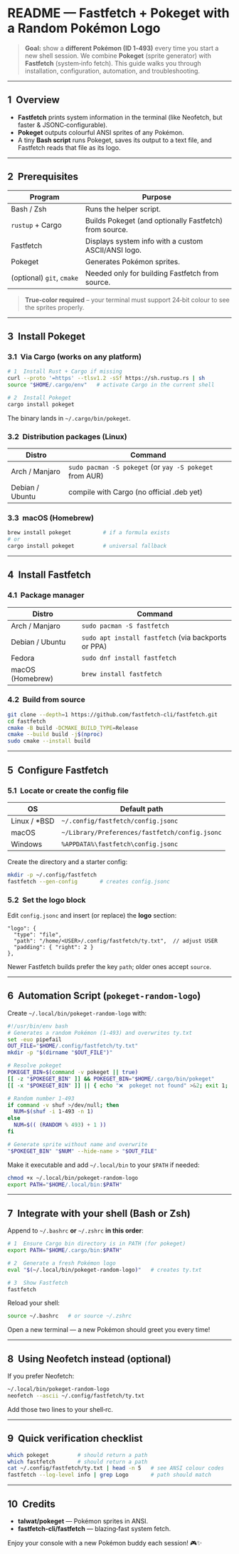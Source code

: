 # README — Fastfetch + Pokeget with a Random Pokémon Logo

> **Goal:** show a **different Pokémon (ID 1‑493)** every time you start a new shell session.
> We combine **Pokeget** (sprite generator) with **Fastfetch** (system‑info fetch).
> This guide walks you through installation, configuration, automation, and troubleshooting.

---

## 1  Overview

* **Fastfetch** prints system information in the terminal (like Neofetch, but faster & JSONC‑configurable).
* **Pokeget** outputs colourful ANSI sprites of any Pokémon.
* A tiny **Bash script** runs Pokeget, saves its output to a text file, and Fastfetch reads that file as its logo.

---

## 2  Prerequisites

| Program                   | Purpose                                                |
| ------------------------- | ------------------------------------------------------ |
| Bash / Zsh                | Runs the helper script.                                |
| `rustup` + Cargo          | Builds Pokeget (and optionally Fastfetch) from source. |
| Fastfetch                 | Displays system info with a custom ASCII/ANSI logo.    |
| Pokeget                   | Generates Pokémon sprites.                             |
| (optional) `git`, `cmake` | Needed only for building Fastfetch from source.        |

> **True‑color required** – your terminal must support 24‑bit colour to see the sprites properly.

---

## 3  Install Pokeget

### 3.1  Via Cargo (works on any platform)

```bash
# 1  Install Rust + Cargo if missing
curl --proto '=https' --tlsv1.2 -sSf https://sh.rustup.rs | sh
source "$HOME/.cargo/env"   # activate Cargo in the current shell

# 2  Install Pokeget
cargo install pokeget
```

The binary lands in `~/.cargo/bin/pokeget`.

### 3.2  Distribution packages (Linux)

| Distro          | Command                                                 |
| --------------- | ------------------------------------------------------- |
| Arch / Manjaro  | `sudo pacman -S pokeget` (or `yay -S pokeget` from AUR) |
| Debian / Ubuntu | compile with Cargo (no official .deb yet)               |

### 3.3  macOS (Homebrew)

```bash
brew install pokeget          # if a formula exists
# or
cargo install pokeget         # universal fallback
```

---

## 4  Install Fastfetch

### 4.1  Package manager

| Distro           | Command                                             |
| ---------------- | --------------------------------------------------- |
| Arch / Manjaro   | `sudo pacman -S fastfetch`                          |
| Debian / Ubuntu  | `sudo apt install fastfetch` (via backports or PPA) |
| Fedora           | `sudo dnf install fastfetch`                        |
| macOS (Homebrew) | `brew install fastfetch`                            |

### 4.2  Build from source

```bash
git clone --depth=1 https://github.com/fastfetch-cli/fastfetch.git
cd fastfetch
cmake -B build -DCMAKE_BUILD_TYPE=Release
cmake --build build -j$(nproc)
sudo cmake --install build
```

---

## 5  Configure Fastfetch

### 5.1  Locate or create the config file

| OS            | Default path                                   |
| ------------- | ---------------------------------------------- |
| Linux / \*BSD | `~/.config/fastfetch/config.jsonc`             |
| macOS         | `~/Library/Preferences/fastfetch/config.jsonc` |
| Windows       | `%APPDATA%\fastfetch\config.jsonc`             |

Create the directory and a starter config:

```bash
mkdir -p ~/.config/fastfetch
fastfetch --gen-config       # creates config.jsonc
```

### 5.2  Set the logo block

Edit `config.jsonc` and insert (or replace) the **logo** section:

```jsonc
"logo": {
  "type": "file",
  "path": "/home/<USER>/.config/fastfetch/ty.txt",  // adjust USER
  "padding": { "right": 2 }
},
```

Newer Fastfetch builds prefer the key `path`; older ones accept `source`.

---

## 6  Automation Script (`pokeget-random-logo`)

Create `~/.local/bin/pokeget-random-logo` with:

```bash
#!/usr/bin/env bash
# Generates a random Pokémon (1‑493) and overwrites ty.txt
set -euo pipefail
OUT_FILE="$HOME/.config/fastfetch/ty.txt"
mkdir -p "$(dirname "$OUT_FILE")"

# Resolve pokeget
POKEGET_BIN=$(command -v pokeget || true)
[[ -z "$POKEGET_BIN" ]] && POKEGET_BIN="$HOME/.cargo/bin/pokeget"
[[ -x "$POKEGET_BIN" ]] || { echo "❌  pokeget not found" >&2; exit 1; }

# Random number 1‑493
if command -v shuf >/dev/null; then
  NUM=$(shuf -i 1-493 -n 1)
else
  NUM=$(( (RANDOM % 493) + 1 ))
fi

# Generate sprite without name and overwrite
"$POKEGET_BIN" "$NUM" --hide-name > "$OUT_FILE"
```

Make it executable and add `~/.local/bin` to your `$PATH` if needed:

```bash
chmod +x ~/.local/bin/pokeget-random-logo
export PATH="$HOME/.local/bin:$PATH"
```

---

## 7  Integrate with your shell (Bash or Zsh)

Append to `~/.bashrc` **or** `~/.zshrc` **in this order**:

```bash
# 1  Ensure Cargo bin directory is in PATH (for pokeget)
export PATH="$HOME/.cargo/bin:$PATH"

# 2  Generate a fresh Pokémon logo
eval "$(~/.local/bin/pokeget-random-logo)"   # creates ty.txt

# 3  Show Fastfetch
fastfetch
```

Reload your shell:

```bash
source ~/.bashrc   # or source ~/.zshrc
```

Open a new terminal — a new Pokémon should greet you every time!

---

## 8  Using Neofetch instead (optional)

If you prefer Neofetch:

```bash
~/.local/bin/pokeget-random-logo
neofetch --ascii ~/.config/fastfetch/ty.txt
```

Add those two lines to your shell‑rc.

---

## 9  Quick verification checklist

```bash
which pokeget         # should return a path
which fastfetch       # should return a path
cat ~/.config/fastfetch/ty.txt | head -n 5   # see ANSI colour codes
fastfetch --log-level info | grep Logo       # path should match
```

---

## 10  Credits

* **talwat/pokeget** — Pokémon sprites in ANSI.
* **fastfetch-cli/fastfetch** — blazing‑fast system fetch.

Enjoy your console with a new Pokémon buddy each session! 🎮✨
